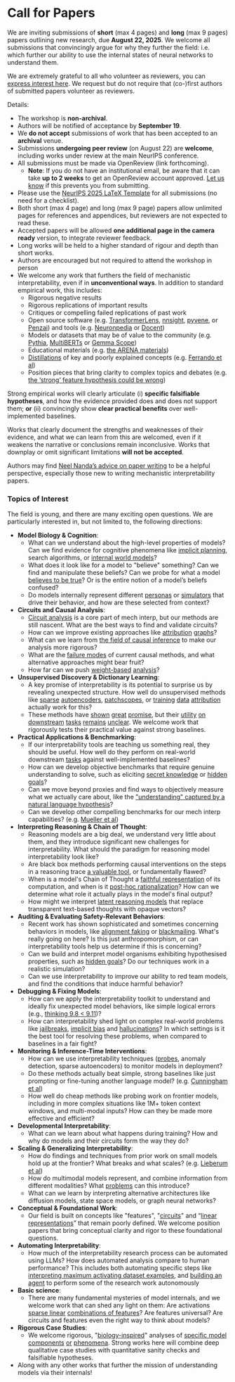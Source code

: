 # Call for Papers
We are inviting submissions of **short** (max 4 pages) and **long** (max 9 pages) papers outlining new research, due **August 22, 2025**. We welcome all submissions that convincingly argue for why they further the field: i.e. which further our ability to use the internal states of neural networks to understand them. 

We are extremely grateful to all who volunteer as reviewers, you can [express interest here](https://www.google.com/url?q=https://docs.google.com/forms/d/e/1FAIpQLSdiw1SJllzoTz_nqzDTzTOGb9DV3W_truQyh-WvYj_QGIi7Mg/viewform?usp%3Ddialog&sa=D&source=editors&ust=1753564043114757&usg=AOvVaw0zEU6PIbyMDilfcpYXpA5S). We request but do not require that (co-)first authors of submitted papers volunteer as reviewers. 

Details: 
* The workshop is **non-archival**.
* Authors will be notified of acceptance by **September 19**.
* We **do not accept** submissions of work that has been accepted to an **archival** venue.
* Submissions **undergoing peer review** (on August 22) are **welcome**, including works under review at the main NeurIPS conference.
* All submissions must be made via OpenReview (link forthcoming).
  * **Note**: If you do not have an institutional email, be aware that it can take **up to 2 weeks** to get an OpenReview account approved. [Let us know](mailto:neurips2025@mechinterpworkshop.com) if this prevents you from submitting.
* Please use the [NeurIPS 2025 LaTeX Template](https://www.google.com/url?q=https://media.neurips.cc/Conferences/NeurIPS2025/Styles.zip&sa=D&source=editors&ust=1753564043116414&usg=AOvVaw0jmsi8bPgy85FOT0mnAV4o) for all submissions (no need for a checklist).
* Both short (max 4 page) and long (max 9 page) papers allow unlimited pages for references and appendices, but reviewers are not expected to read these.
* Accepted papers will be allowed **one additional page in the camera ready** version, to integrate reviewer feedback.
* Long works will be held to a higher standard of rigour and depth than short works.
* Authors are encouraged but not required to attend the workshop in person
* We welcome any work that furthers the field of mechanistic interpretability, even if in **unconventional ways**. In addition to standard empirical work, this includes:
  * Rigorous negative results
  * Rigorous replications of important results
  * Critiques or compelling failed replications of past work
  * Open source software (e.g. [TransformerLens](https://www.google.com/url?q=https://github.com/neelnanda-io/TransformerLens&sa=D&source=editors&ust=1753564043118313&usg=AOvVaw3AKnuZtNe-JqEn6Uw3fTt3), [nnsight](https://www.google.com/url?q=https://github.com/ndif-team/nnsight&sa=D&source=editors&ust=1753564043118474&usg=AOvVaw0GcAoaXl_RgO-4KJHmyn_g), [pyvene](https://www.google.com/url?q=https://github.com/stanfordnlp/pyvene/tree/main/pyvene/models/mlp&sa=D&source=editors&ust=1753564043118619&usg=AOvVaw1JRY23XGgmU9sWVJ3EFvsW), or [Penzai](https://www.google.com/url?q=https://github.com/google-deepmind/penzai&sa=D&source=editors&ust=1753564043118771&usg=AOvVaw3YEMLPCP9UnFx6BlJD-6gp)) and tools (e.g. [Neuronpedia](https://www.google.com/url?q=http://neuronpedia.org&sa=D&source=editors&ust=1753564043118914&usg=AOvVaw1rm6YidaiNMYWWnBGIfU6a) or [Docent](https://www.google.com/url?q=https://transluce.org/introducing-docent&sa=D&source=editors&ust=1753564043119055&usg=AOvVaw1virPE_i0Z6uvDXHxewHew))
  * Models or datasets that may be of value to the community (e.g. [Pythia](https://www.google.com/url?q=https://arxiv.org/abs/2304.01373&sa=D&source=editors&ust=1753564043119327&usg=AOvVaw21SlSsTOS8Hr0dMsn3Bejg), [MultiBERTs](https://www.google.com/url?q=https://arxiv.org/abs/2106.16163&sa=D&source=editors&ust=1753564043119440&usg=AOvVaw2gQ-fF2l-TA9u3Spw9gjBy) or [Gemma Scope](https://www.google.com/url?q=https://arxiv.org/abs/2408.05147&sa=D&source=editors&ust=1753564043119552&usg=AOvVaw1aMHUQDzt2KX_Q2ikQrZbR))
  * Educational materials (e.g. [the ARENA materials](https://www.google.com/url?q=https://arena3-chapter1-transformer-interp.streamlit.app/&sa=D&source=editors&ust=1753564043119836&usg=AOvVaw0JKdJCdtpXB1kpDjnjqA2T))
  * [Distillations](https://www.google.com/url?q=https://distill.pub/2017/research-debt/&sa=D&source=editors&ust=1753564043120007&usg=AOvVaw0KcgPaKBl2ZzzSDHQEo4AP) of key and poorly explained concepts (e.g. [Ferrando et al](https://www.google.com/url?q=https://arxiv.org/abs/2405.00208&sa=D&source=editors&ust=1753564043120220&usg=AOvVaw2ygnpY6bv0MiS4CTTRJoC3))
  * Position pieces that bring clarity to complex topics and debates (e.g. [the ‘strong’ feature hypothesis could be wrong](https://www.google.com/url?q=https://www.alignmentforum.org/posts/tojtPCCRpKLSHBdpn/the-strong-feature-hypothesis-could-be-wrong&sa=D&source=editors&ust=1753564043120672&usg=AOvVaw0P1IBW3KiedCG69t08ND-m))

Strong empirical works will clearly articulate (i) **specific falsifiable hypotheses**, and how the evidence provided does and does not support them; **or** (ii) convincingly show **clear practical benefits** over well-implemented baselines. 

Works that clearly document the strengths and weaknesses of their evidence, and what we can learn from this are welcomed, even if it weakens the narrative or conclusions remain inconclusive. Works that downplay or omit significant limitations **will not be accepted**. 

Authors may find [Neel Nanda’s advice on paper writing](https://www.google.com/url?q=https://www.alignmentforum.org/posts/eJGptPbbFPZGLpjsp/highly-opinionated-advice-on-how-to-write-ml-papers&sa=D&source=editors&ust=1753564043122235&usg=AOvVaw0NqmG7lL8PLaMaBNicaD3F) to be a helpful perspective, especially those new to writing mechanistic interpretability papers. 
### Topics of Interest
The field is young, and there are many exciting open questions. We are particularly interested in, but not limited to, the following directions: 
* **Model Biology & Cognition**:
  * What can we understand about the high-level properties of models? Can we find evidence for cognitive phenomena like [implicit planning](https://www.google.com/url?q=https://transformer-circuits.pub/2025/attribution-graphs/biology.html%23dives-poems&sa=D&source=editors&ust=1753564043123008&usg=AOvVaw1AwqM4_XHt8h3SBT6XCS_4), search algorithms, or [internal world models](https://www.google.com/url?q=https://arxiv.org/abs/2210.13382&sa=D&source=editors&ust=1753564043123146&usg=AOvVaw3dtKkTG4gdukDu6Ks1lywm)?
  * What does it look like for a model to "believe" something? Can we find and manipulate these beliefs? Can we probe for what a model [believes to be true](https://www.google.com/url?q=https://arxiv.org/abs/2310.06824&sa=D&source=editors&ust=1753564043123406&usg=AOvVaw1002ENf4bJDwlboF2fQJAB)? Or is the entire notion of a model’s beliefs confused?
  * Do models internally represent different [personas](https://www.google.com/url?q=https://arxiv.org/abs/2406.12094&sa=D&source=editors&ust=1753564043123632&usg=AOvVaw0_3xuxc2jDDBVG--PPUMUR) or [simulators](https://www.google.com/url?q=https://www.nature.com/articles/s41586-023-06647-8&sa=D&source=editors&ust=1753564043123772&usg=AOvVaw3tt2d9p0qoqyFjRsy8JTDr) that drive their behavior, and how are these selected from context?
* **Circuits and Causal Analysis**:
  * [Circuit analysis](https://www.google.com/url?q=https://distill.pub/2020/circuits/zoom-in/&sa=D&source=editors&ust=1753564043124063&usg=AOvVaw2mFlXmbJ75J0aylwDE2dcr) is a core part of mech interp, but our methods are still nascent. What are the best ways to find and validate circuits?
  * How can we improve existing approaches like [attribution](https://www.google.com/url?q=https://arxiv.org/abs/2406.11944&sa=D&source=editors&ust=1753564043124341&usg=AOvVaw3DSuRGys9wyGEoBrUG2R3d) [graphs](https://www.google.com/url?q=https://transformer-circuits.pub/2025/attribution-graphs/methods.html&sa=D&source=editors&ust=1753564043124431&usg=AOvVaw2bGPUDwNjKriQgwvvJSnKh)?
  * What can we learn from [the field of causal inference](https://www.google.com/url?q=https://arxiv.org/abs/2407.04690&sa=D&source=editors&ust=1753564043124570&usg=AOvVaw0_Kwwe-2I3XBii7rLgNXJS) to make our analysis more rigorous?
  * What are the [failure modes](https://www.google.com/url?q=https://arxiv.org/abs/2307.15771&sa=D&source=editors&ust=1753564043124721&usg=AOvVaw0MX-4eUSK0JNUVdzFJGaFF) of current causal methods, and what alternative approaches might bear fruit?
  * How far can we push [weight-based](https://www.google.com/url?q=https://arxiv.org/abs/2301.05217&sa=D&source=editors&ust=1753564043124945&usg=AOvVaw0ai_xILYgeHzPwENIxDobH) [analysis](https://www.google.com/url?q=https://arxiv.org/abs/2410.08417&sa=D&source=editors&ust=1753564043125013&usg=AOvVaw2_hKxQYsd-U41u4RROlns0)?
* **Unsupervised Discovery & Dictionary Learning**:
  * A key promise of interpretability is its potential to surprise us by revealing unexpected structure. How well do unsupervised methods like [sparse](https://www.google.com/url?q=https://arxiv.org/abs/2103.15949&sa=D&source=editors&ust=1753564043125464&usg=AOvVaw1AhWcAIH_8vzMH2CpDPGhu) [autoencoders](https://www.google.com/url?q=https://transformer-circuits.pub/2023/monosemantic-features&sa=D&source=editors&ust=1753564043125589&usg=AOvVaw3COoOjsUdjXF4EBd-nwT7b), [patch](https://www.google.com/url?q=https://arxiv.org/abs/2401.06102&sa=D&source=editors&ust=1753564043125677&usg=AOvVaw22uzyaopACeUb85vik5arp)[scopes](https://www.google.com/url?q=https://arxiv.org/abs/2403.10949v2&sa=D&source=editors&ust=1753564043125755&usg=AOvVaw1u7PoHsIHUl1GPEhOq8Z5Z), or [training](https://www.google.com/url?q=https://proceedings.mlr.press/v70/koh17a?ref%3Dhttps://githubhelp.com&sa=D&source=editors&ust=1753564043125858&usg=AOvVaw2qGuO_H__mnr1UC1NsrtqW) [data](https://www.google.com/url?q=https://arxiv.org/abs/2308.03296&sa=D&source=editors&ust=1753564043125931&usg=AOvVaw3FGCyhkcuX23vrsdU7kFLM) [attribution](https://www.google.com/url?q=https://arxiv.org/abs/2205.11482&sa=D&source=editors&ust=1753564043126001&usg=AOvVaw3OD5_Tjzl9RzHy9q4z97kc) actually work for this?
  * These methods have [shown](https://www.google.com/url?q=https://transformer-circuits.pub/2024/scaling-monosemanticity/index.html&sa=D&source=editors&ust=1753564043126228&usg=AOvVaw3hxwHcHoGP282jWEt9HNE3) [great](https://www.google.com/url?q=https://transformer-circuits.pub/2025/attribution-graphs/biology.html&sa=D&source=editors&ust=1753564043126323&usg=AOvVaw1SdecDEBPNjwBjTdJY2bWJ) [promise](https://www.google.com/url?q=https://arxiv.org/abs/2503.10965&sa=D&source=editors&ust=1753564043126433&usg=AOvVaw1SLm1SaXi1TOizg6nVVLbq), but their [utility](https://www.google.com/url?q=https://arxiv.org/abs/2502.16681&sa=D&source=editors&ust=1753564043126529&usg=AOvVaw2Qg3ihAGXadwyH2t4Sr80i) [on](https://www.google.com/url?q=https://www.tilderesearch.com/blog/sieve&sa=D&source=editors&ust=1753564043126601&usg=AOvVaw0j59SgF6K5opjzCc_TF_tu) [downstream](https://www.google.com/url?q=https://arxiv.org/abs/2501.17148&sa=D&source=editors&ust=1753564043126684&usg=AOvVaw1wuopp1h3lYLwDV_waWuSB) [tasks](https://www.google.com/url?q=https://transformer-circuits.pub/2024/features-as-classifiers/index.html&sa=D&source=editors&ust=1753564043126795&usg=AOvVaw0C96nEzNh7ROQz4gXLVy9S) [remains](https://www.google.com/url?q=https://arxiv.org/abs/2502.04382&sa=D&source=editors&ust=1753564043126873&usg=AOvVaw0CPbcQ_xIcG3_w7XrkXo5C) [unclear](https://www.google.com/url?q=https://www.alignmentforum.org/posts/4uXCAJNuPKtKBsi28/negative-results-for-saes-on-downstream-tasks&sa=D&source=editors&ust=1753564043127019&usg=AOvVaw3olWH_31_qjwtjRZvgZKX-). We welcome work that rigorously tests their practical value against strong baselines.
* **Practical Applications & Benchmarking**:
  * If our interpretability tools are teaching us something real, they should be useful. How well do they perform on real-world downstream [tasks](https://www.google.com/url?q=https://www.lesswrong.com/posts/wGRnzCFcowRCrpX4Y/downstream-applications-as-validation-of-interpretability&sa=D&source=editors&ust=1753564043127463&usg=AOvVaw1JUeGUpyDRRQ2Mn0t2lUw1) against well-implemented baselines?
  * How can we develop objective benchmarks that require genuine understanding to solve, such as eliciting [secret knowledge](https://www.google.com/url?q=https://arxiv.org/abs/2505.14352&sa=D&source=editors&ust=1753564043127722&usg=AOvVaw0FU8pVncPm8IhgIWYKneLE) or [hidden goals](https://www.google.com/url?q=https://arxiv.org/abs/2503.10965&sa=D&source=editors&ust=1753564043127798&usg=AOvVaw0AxQvMeH14x4THLZLX4w1o)?
  * Can we move beyond proxies and find ways to objectively measure what we actually care about, like the ["understanding" captured by a natural language hypothesis](https://www.google.com/url?q=https://arxiv.org/abs/2502.04382&sa=D&source=editors&ust=1753564043128038&usg=AOvVaw0PSI2T_GB9Ju559N5F-voZ)?
  * Can we develop other compelling benchmarks for our mech interp capabilities? (e.g. [Mueller et al](https://www.google.com/url?q=https://arxiv.org/abs/2504.13151&sa=D&source=editors&ust=1753564043128208&usg=AOvVaw1fa1Y7drR_BS9JTgX9Dow0))
* **Interpreting Reasoning & Chain of Thought**:
  * Reasoning models are a big deal, we understand very little about them, and they introduce significant new challenges for interpretability. What should the paradigm for reasoning model interpretability look like?
  * Are black box methods performing causal interventions on the steps in a reasoning trace [a valuable tool](https://www.google.com/url?q=https://arxiv.org/abs/2506.19143&sa=D&source=editors&ust=1753564043128702&usg=AOvVaw2Fwkcdon801fWRzJo-Kw1q), or fundamentally flawed?
  * When is a model's Chain of Thought a [faithful representation](https://www.google.com/url?q=https://arxiv.org/abs/2305.04388&sa=D&source=editors&ust=1753564043128928&usg=AOvVaw0vWWKb_z6f-ZWQBnH8e-nC) of its computation, and when is it [post-hoc rationalization](https://www.google.com/url?q=https://arxiv.org/abs/2503.08679&sa=D&source=editors&ust=1753564043129154&usg=AOvVaw0hUkRmQhltPeqRiGprl23S)? How can we determine what role it actually plays in the model's final output?
  * How might we interpret [latent reasoning models](https://www.google.com/url?q=https://arxiv.org/abs/2412.06769&sa=D&source=editors&ust=1753564043129499&usg=AOvVaw0a5liHu1DMEcsWPjQmE6Pn) that replace transparent text-based thoughts with opaque vectors?
* **Auditing & Evaluating Safety-Relevant Behaviors**:
  * Recent work has shown sophisticated and sometimes concerning behaviors in models, like [alignment faking](https://www.google.com/url?q=https://arxiv.org/abs/2412.14093&sa=D&source=editors&ust=1753564043129880&usg=AOvVaw2xuO2eM_AW-0Ds8NmTIkue) or [blackmailing](https://www.google.com/url?q=https://www.anthropic.com/research/agentic-misalignment&sa=D&source=editors&ust=1753564043129978&usg=AOvVaw0sd2ZNsUabdOO8YwSDOXKv). What's really going on here? Is this just anthropomorphism, or can interpretability tools help us determine if this is concerning?
  * Can we build and interpret model organisms exhibiting hypothesised properties, such as [hidden goals](https://www.google.com/url?q=https://arxiv.org/abs/2503.10965&sa=D&source=editors&ust=1753564043130267&usg=AOvVaw049z1ceuV8QjqBNM2YNCpq)? Do our techniques work in a realistic simulation?
  * Can we use interpretability to improve our ability to red team models, and find the conditions that induce harmful behavior?
* **Debugging & Fixing Models**:
  * How can we apply the interpretability toolkit to understand and ideally fix unexpected model behaviors, like simple logical errors (e.g., [thinking 9.8 < 9.11](https://www.google.com/url?q=https://transluce.org/observability-interface&sa=D&source=editors&ust=1753564043130783&usg=AOvVaw2I_4tZqXVTZSSwbxZ1qzTm))?
  * How can interpretability shed light on complex real-world problems like [jailbreaks](https://www.google.com/url?q=https://transformer-circuits.pub/2025/attribution-graphs/biology.html%23dives-jailbreak&sa=D&source=editors&ust=1753564043131062&usg=AOvVaw1G1EQtSKyx6hQBU2aAP7QN), [implicit bias](https://www.google.com/url?q=https://arxiv.org/abs/2506.10922&sa=D&source=editors&ust=1753564043131172&usg=AOvVaw1N_QK6OWf7IMVBSVCxPeEb) and [hallucinations](https://www.google.com/url?q=https://arxiv.org/abs/2411.14257&sa=D&source=editors&ust=1753564043131286&usg=AOvVaw1ca-HAA5CxUodXpITPc9A1)? In which settings is it the best tool for resolving these problems, when compared to baselines in a fair fight?
* **Monitoring & Inference-Time Interventions**:
  * How can we use interpretability techniques ([probes](https://www.google.com/url?q=https://arxiv.org/abs/2102.12452&sa=D&source=editors&ust=1753564043131782&usg=AOvVaw3c8mFzhhjMNcaCXnXEhcpc), anomaly detection, sparse autoencoders) to monitor models in deployment?
  * Do these methods actually beat simple, strong baselines like just prompting or fine-tuning another language model? (e.g. [Cunningham et al](https://www.google.com/url?q=https://alignment.anthropic.com/2025/cheap-monitors/&sa=D&source=editors&ust=1753564043132212&usg=AOvVaw2Q8blA9DuhAKuGBj7qRv5r))
  * How well do cheap methods like probing work on frontier models, including in more complex situations like 1M+ token context windows, and multi-modal inputs? How can they be made more effective and efficient?
* **Developmental Interpretability**:
  * What can we learn about what happens during training? How and why do models and their circuits form the way they do?
* **Scaling & Generalizing Interpretability**:
  * How do findings and techniques from prior work on small models hold up at the frontier? What breaks and what scales? (e.g. [Lieberum et al](https://www.google.com/url?q=https://arxiv.org/abs/2307.09458&sa=D&source=editors&ust=1753564043133143&usg=AOvVaw37purF1KMJPmhqtHHM_7PT))
  * How do multimodal models represent, and combine information from different modalities? What [problems](https://www.google.com/url?q=https://openreview.net/pdf?id%3DVUhRdZp8ke&sa=D&source=editors&ust=1753564043133416&usg=AOvVaw2sdQ_vwbwRGh0rNwJotoqS) can this introduce?
  * What can we learn by interpreting alternative architectures like diffusion models, state space models, or graph neural networks?
* **Conceptual & Foundational Work**:
  * Our field is built on concepts like "features", "[circuits](https://www.google.com/url?q=https://distill.pub/2020/circuits/zoom-in/&sa=D&source=editors&ust=1753564043134025&usg=AOvVaw2rRLkS9VbCn6G6QR9VVQTz)" and “[linear representations](https://www.google.com/url?q=https://transformer-circuits.pub/2024/july-update/index.html%23linear-representations&sa=D&source=editors&ust=1753564043134179&usg=AOvVaw3IrtEiooM_2m5QoUsCEk4L)” that remain poorly defined. We welcome position papers that bring conceptual clarity and rigor to these foundational questions.
* **Automating Interpretability**:
  * How much of the interpretability research process can be automated using LLMs? How does automated analysis compare to human performance? This includes both automating specific steps like [interpreting maximum activating dataset examples](https://www.google.com/url?q=https://openaipublic.blob.core.windows.net/neuron-explainer/paper/index.html&sa=D&source=editors&ust=1753564043134830&usg=AOvVaw0Ffde1QHK_g8rH6Kg34tvp), and [building an agent](https://www.google.com/url?q=https://arxiv.org/abs/2404.14394&sa=D&source=editors&ust=1753564043134964&usg=AOvVaw0axOcUILvBEjZjbBOjkFof) to perform some of the research work autonomously
* **Basic science**:
  * There are many fundamental mysteries of model internals, and we welcome work that can shed any light on them: Are activations [sparse linear](https://www.google.com/url?q=https://arxiv.org/abs/1601.03764&sa=D&source=editors&ust=1753564043135366&usg=AOvVaw3WVaY9LzQpol-WbubKwumK) [combinations of features](https://www.google.com/url?q=https://transformer-circuits.pub/2022/toy_model/index.html&sa=D&source=editors&ust=1753564043135468&usg=AOvVaw13Csql2TmUYVGgHroEM7ev)? Are features universal? Are circuits and features even the right way to think about models?
* **Rigorous Case Studies**:
  * We welcome rigorous, "[biology-inspired](https://www.google.com/url?q=https://distill.pub/2020/circuits/curve-circuits/&sa=D&source=editors&ust=1753564043135793&usg=AOvVaw0q9F9Emu5lAxQU7mw6X0sU)" analyses of [specific model](https://www.google.com/url?q=https://arxiv.org/abs/2310.04625&sa=D&source=editors&ust=1753564043135880&usg=AOvVaw0M6V0b2CyfGNGigkfxaA0W) [components](https://www.google.com/url?q=https://transformer-circuits.pub/2024/scaling-monosemanticity/index.html&sa=D&source=editors&ust=1753564043135980&usg=AOvVaw2hsZ1_OHdA8tIreePOxj2t) [or](https://www.google.com/url?q=https://arxiv.org/abs/2305.01610&sa=D&source=editors&ust=1753564043136051&usg=AOvVaw2qeYTnY_fZdUdNg-BVglbM) [phenomena](https://www.google.com/url?q=https://arxiv.org/abs/2306.09346&sa=D&source=editors&ust=1753564043136135&usg=AOvVaw0tpHISzSHN4qoIyO_nf7qy). Strong works here will combine deep qualitative case studies with quantitative sanity checks and falsifiable hypotheses.
* Along with any other works that further the mission of understanding models via their internals!